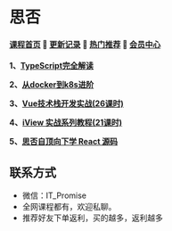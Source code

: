 # 思否

#### [**课程首页**](../../README.md) 💖 [**更新记录**](./gxjl-2023.md) 💖 [**热门推荐**](./rmtj.md) 💖 [**会员中心**](./vip.md)

**1、**[**TypeScript完全解读**](https://segmentfault.com/ls/1650000018455856)

**2、**[**从docker到k8s进阶**](https://segmentfault.com/ls/1650000019108346)

**3、**[**Vue技术栈开发实战(26课时)**](https://segmentfault.com/ls/1650000016221751/l/1500000016358488)

**4、**[**iView 实战系列教程(21课时)**](https://segmentfault.com/ls/1650000016424063/l/1500000018729893)

**5、**[**思否自顶向下学 React 源码**](https://ke.sifou.com/course/1650000023864436)

## **联系方式**

-  微信：IT_Promise
-  全网课程都有，欢迎私聊。
-  推荐好友下单返利，买的越多，返利越多